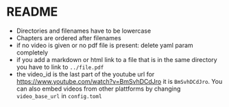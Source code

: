 # README

- Directories and filenames have to be lowercase
- Chapters are ordered after filenames
- if no video is given or no pdf file is present: delete yaml param completely
- if you add a markdown or html link to a file that is in the same directory you have to link to `../file.pdf`
- the video_id is the last part of the youtube url for https://www.youtube.com/watch?v=BmSvhDCdJro it is `BmSvhDCdJro`. You can also embed videos from other plattforms by changing `video_base_url` in `config.toml`